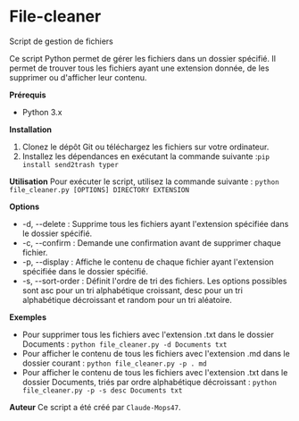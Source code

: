 # File-cleaner

Script de gestion de fichiers

Ce script Python permet de gérer les fichiers dans un dossier spécifié. Il permet de trouver tous les fichiers ayant une extension donnée, de les supprimer ou d'afficher leur contenu.

**Prérequis**

- Python 3.x

**Installation**

1. Clonez le dépôt Git ou téléchargez les fichiers sur votre ordinateur.
2. Installez les dépendances en exécutant la commande suivante :`pip install send2trash typer`

**Utilisation**
Pour exécuter le script, utilisez la commande suivante :
`python file_cleaner.py [OPTIONS] DIRECTORY EXTENSION`

**Options**

- -d, --delete : Supprime tous les fichiers ayant l'extension spécifiée dans le dossier spécifié.
- -c, --confirm : Demande une confirmation avant de supprimer chaque fichier.
- -p, --display : Affiche le contenu de chaque fichier ayant l'extension spécifiée dans le dossier spécifié.
- -s, --sort-order : Définit l'ordre de tri des fichiers. Les options possibles sont asc pour un tri alphabétique croissant, desc pour un tri alphabétique décroissant et random pour un tri aléatoire.

**Exemples**

- Pour supprimer tous les fichiers avec l'extension .txt dans le dossier Documents :
  `python file_cleaner.py -d Documents txt`
- Pour afficher le contenu de tous les fichiers avec l'extension .md dans le dossier courant :
  `python file_cleaner.py -p . md`
- Pour afficher le contenu de tous les fichiers avec l'extension .txt dans le dossier Documents, triés par ordre alphabétique décroissant :
  `python file_cleaner.py -p -s desc Documents txt`

**Auteur**
Ce script a été créé par `Claude-Mops47`.
